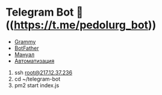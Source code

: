 # Telegram Bot 🐔((<https://t.me/pedolurg_bot>))

* [Grammy](https://grammy.dev/ru)
* [BotFather](https://t.me/BotFather)
* [Мануал](https://selectel.ru/blog/tutorials/interview-bot/)
* [Автоматизация](https://selectel.ru/blog/tutorials/github-actions/)

1) ssh root@217.12.37.236
2) cd ~/telegram-bot
3) pm2 start index.js
